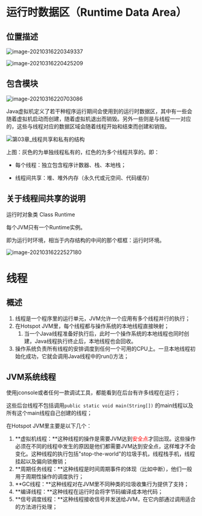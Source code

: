 # 运行时数据区（Runtime Data Area）

## 位置描述

![image-20210316220349337](http://mkstatic.lianbian.net/image-20210316220349337.png)

![image-20210316220425209](http://mkstatic.lianbian.net/image-20210316220425209.png)

## 包含模块

![image-20210316220703086](http://mkstatic.lianbian.net/image-20210316220703086.png)



​	Java虚拟机定义了若干种程序运行期间会使用到的运行时数据区，其中有一些会随着虚拟机启动而创建，随着虚拟机退出而销毁。另外一些则是与线程一一对应的，这些与线程对应的数据区域会随着线程开始和结束而创建和销毁。

![第03章_线程共享和私有的结构](http://mkstatic.lianbian.net/%E7%AC%AC03%E7%AB%A0_%E7%BA%BF%E7%A8%8B%E5%85%B1%E4%BA%AB%E5%92%8C%E7%A7%81%E6%9C%89%E7%9A%84%E7%BB%93%E6%9E%84.jpg)

上图：灰色的为单独线程私有的，红色的为多个线程共享的。即：

- 每个线程：独立包含程序计数器、栈、本地栈；

- 线程间共享：堆、堆外内存（永久代或元空间、代码缓存）

  

## 关于线程间共享的说明

运行时对象类 Class Runtime

每个JVM只有一个Runtime实例。

即为运行时环境，相当于内存结构的中间的那个框框：运行时环境。

![image-20210316222527180](http://mkstatic.lianbian.net/image-20210316222527180.png)

# 线程

## 概述

1. 线程是一个程序里的运行单元，JVM允许一个应用有多个线程并行的执行；
2. 在Hotspot JVM里，每个线程都与操作系统的本地线程直接映射；
   1. 当一个Java线程准备好执行后，此时一个操作系统的本地线程也同时创建，Java线程执行终止后，本地线程也会回收。
3. 操作系统负责所有线程的安排调度到任何一个可用的CPU上。一旦本地线程初始化成功，它就会调用Java线程中的run()方法；

## JVM系统线程

使用jconsole或者任何一款调试工具，都能看到在后台有许多线程在运行；

这些后台线程不包括调用`public static void main(String[])` 的main线程以及所有这个main线程自己创建的线程；

在Hotspot JVM里主要是以下几个：

1. **虚拟机线程：**这种线程的操作是需要JVM达到<font style="color:red">安全点</font>才回出现。这些操作必须在不同的线程中发生的原因是他们都需要JVM达到安全点，这样堆才不会变化。这种线程的执行包括"stop-the-world"的垃圾手机，线程栈手机，线程挂起以及偏向锁撤销；
2. **周期任务线程：**这种线程是时间周期事件的体现（比如中断），他们一般用于周期性操作的调度执行；
3. **GC线程：**这种线程对在JVM里不同种类的垃圾收集行为提供了支持；
4. **编译线程：**这种线程在运行时会将字节码编译成本地代码；
5. **信号调度线程：**这种线程接收信号并发送给JVM，在它内部通过调用适合的方法进行处理；

